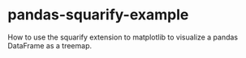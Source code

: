 # pandas-squarify-example

How to use the squarify extension to matplotlib to visualize a pandas DataFrame as a treemap.
